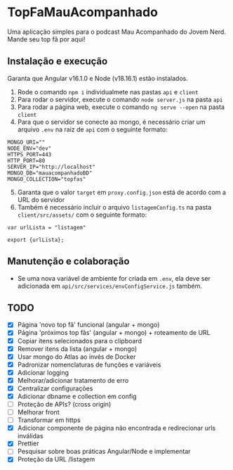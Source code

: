 # TopFaMauAcompanhado
Uma aplicação simples para o podcast Mau Acompanhado do Jovem Nerd.
Mande seu top fã por aqui!

## Instalação e execução
Garanta que Angular v16.1.0 e Node (v18.16.1) estão instalados.

1. Rode o comando `npm i` individualmete nas pastas `api` e `client`
2. Para rodar o servidor, execute o comando `node server.js` na pasta `api`
3. Para rodar a página web, execute o comando `ng serve --open` na pasta `client`
4. Para que o servidor se conecte ao mongo, é necessário criar um arquivo `.env` na raiz de `api` com o seguinte formato:
```
MONGO_URI=""
NODE_ENV="dev"
HTTPS_PORT=443
HTTP_PORT=80
SERVER_IP="http://localhost"
MONGO_DB="mauacompanhadoBD"
MONGO_COLLECTION="topfas"
```
5. Garanta que o valor `target` em `proxy.config.json` está de acordo com a URL do servidor
6. Também é necessário incluir o arquivo `listagemConfig.ts` na pasta `client/src/assets/` com o seguinte formato:

```
var urlLista = "listagem"

export {urlLista};
```

## Manutenção e colaboração
* Se uma nova variável de ambiente for criada em  `.env`, ela deve ser adicionada em `api/src/services/envConfigService.js` também.

## TODO
- [x] Página 'novo top fã' funcional (angular + mongo)
- [x] Página 'próximos top fãs' (angular + mongo) + roteamento de URL
- [x] Copiar itens selecionados para o clipboard
- [x] Remover itens da lista (angular + mongo)
- [x] Usar mongo do Atlas ao invés de Docker
- [x] Padronizar nomenclaturas de funções e variáveis
- [x] Adicionar logging
- [x] Melhorar/adicionar tratamento de erro
- [x] Centralizar configurações
- [x] Adicionar dbname e collection em config
- [ ] Proteção de APIs? (cross origin)
- [ ] Melhorar front
- [ ] Transformar em https
- [x] Adicionar componente de página não encontrada e redirecionar urls inválidas
- [x] Prettier
- [ ] Pesquisar sobre boas práticas Angular/Node e implementar
- [x] Proteção da URL /listagem
